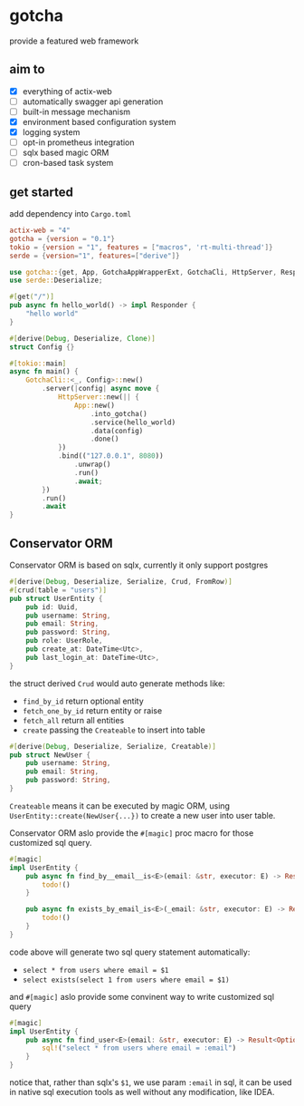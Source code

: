 # gotcha
provide a featured web framework

## aim to
 - [x] everything of actix-web
 - [ ] automatically swagger api generation
 - [ ] built-in message mechanism
 - [x] environment based configuration system
 - [x] logging system
 - [ ] opt-in prometheus integration
 - [ ] sqlx based magic ORM
 - [ ] cron-based task system

## get started
add dependency into `Cargo.toml`
```toml
actix-web = "4"
gotcha = {version = "0.1"}
tokio = {version = "1", features = ["macros", 'rt-multi-thread']}
serde = {version="1", features=["derive"]}
```
```rust
use gotcha::{get, App, GotchaAppWrapperExt, GotchaCli, HttpServer, Responder};
use serde::Deserialize;

#[get("/")]
pub async fn hello_world() -> impl Responder {
    "hello world"
}

#[derive(Debug, Deserialize, Clone)]
struct Config {}

#[tokio::main]
async fn main() {
    GotchaCli::<_, Config>::new()
        .server(|config| async move {
            HttpServer::new(|| {
                App::new()
                    .into_gotcha()
                    .service(hello_world)
                    .data(config)
                    .done()
            })
            .bind(("127.0.0.1", 8080))
                .unwrap()
                .run()
                .await;
        })
        .run()
        .await
}
```

## Conservator ORM

Conservator ORM is based on sqlx, currently it only support postgres

```rust
#[derive(Debug, Deserialize, Serialize, Crud, FromRow)]
#[crud(table = "users")]
pub struct UserEntity {
    pub id: Uuid,
    pub username: String,
    pub email: String,
    pub password: String,
    pub role: UserRole,
    pub create_at: DateTime<Utc>,
    pub last_login_at: DateTime<Utc>,
}
```
the struct derived `Crud` would auto generate methods like:
- `find_by_id` return optional entity
- `fetch_one_by_id` return entity or raise
- `fetch_all` return all entities
- `create` passing the `Createable` to insert into table

```rust 
#[derive(Debug, Deserialize, Serialize, Creatable)]
pub struct NewUser {
    pub username: String,
    pub email: String,
    pub password: String,
}
```

`Createable` means it can be executed by magic ORM, using `UserEntity::create(NewUser{...})` to create a new user into
user table.

Conservator ORM aslo provide the `#[magic]` proc macro for those customized sql query.
```rust
#[magic]
impl UserEntity {
    pub async fn find_by__email__is<E>(email: &str, executor: E) -> Result<Option<UserEntity>, Error> {
        todo!()
    }

    pub async fn exists_by_email_is<E>(_email: &str, executor: E) -> Result<bool, Error> {
        todo!()
    }
}
```
code above will generate two sql query statement automatically:
 - `select * from users where email = $1`
 - `select exists(select 1 from users where email = $1)`

and `#[magic]` aslo provide some convinent way to write customized sql query
```rust
#[magic]
impl UserEntity {
    pub async fn find_user<E>(email: &str, executor: E) -> Result<Option<UserEntity>, Error> {
        sql!("select * from users where email = :email")
    }
}
```
notice that, rather than sqlx's `$1`, we use param `:email` in sql, it can be used in native sql execution tools as well without any modification, like IDEA.
